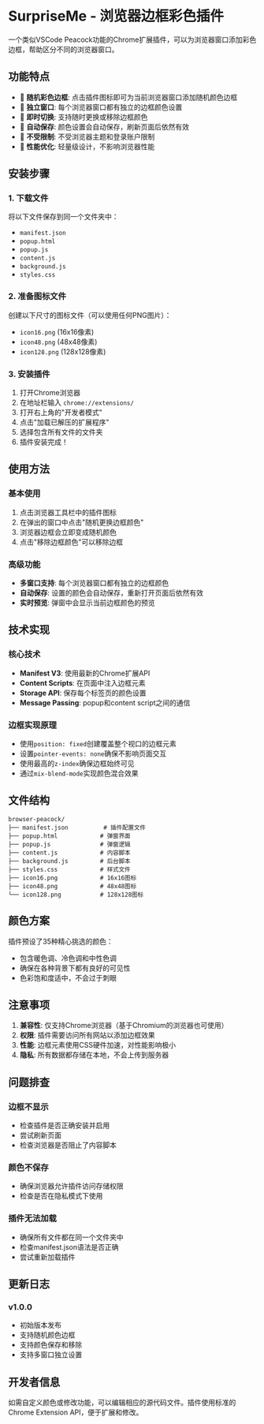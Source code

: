 # SurpriseMe - 浏览器边框彩色插件

一个类似VSCode Peacock功能的Chrome扩展插件，可以为浏览器窗口添加彩色边框，帮助区分不同的浏览器窗口。

## 功能特点

- 🎨 **随机彩色边框**: 点击插件图标即可为当前浏览器窗口添加随机颜色边框
- 🎯 **独立窗口**: 每个浏览器窗口都有独立的边框颜色设置
- 🔄 **即时切换**: 支持随时更换或移除边框颜色
- 💾 **自动保存**: 颜色设置会自动保存，刷新页面后依然有效
- 🎪 **不受限制**: 不受浏览器主题和登录账户限制
- 🚀 **性能优化**: 轻量级设计，不影响浏览器性能

## 安装步骤

### 1. 下载文件
将以下文件保存到同一个文件夹中：
- `manifest.json`
- `popup.html`
- `popup.js`
- `content.js`
- `background.js`
- `styles.css`

### 2. 准备图标文件
创建以下尺寸的图标文件（可以使用任何PNG图片）：
- `icon16.png` (16x16像素)
- `icon48.png` (48x48像素)
- `icon128.png` (128x128像素)

### 3. 安装插件
1. 打开Chrome浏览器
2. 在地址栏输入 `chrome://extensions/`
3. 打开右上角的"开发者模式"
4. 点击"加载已解压的扩展程序"
5. 选择包含所有文件的文件夹
6. 插件安装完成！

## 使用方法

### 基本使用
1. 点击浏览器工具栏中的插件图标
2. 在弹出的窗口中点击"随机更换边框颜色"
3. 浏览器边框会立即变成随机颜色
4. 点击"移除边框颜色"可以移除边框

### 高级功能
- **多窗口支持**: 每个浏览器窗口都有独立的边框颜色
- **自动保存**: 设置的颜色会自动保存，重新打开页面后依然有效
- **实时预览**: 弹窗中会显示当前边框颜色的预览

## 技术实现

### 核心技术
- **Manifest V3**: 使用最新的Chrome扩展API
- **Content Scripts**: 在页面中注入边框元素
- **Storage API**: 保存每个标签页的颜色设置
- **Message Passing**: popup和content script之间的通信

### 边框实现原理
- 使用`position: fixed`创建覆盖整个视口的边框元素
- 设置`pointer-events: none`确保不影响页面交互
- 使用最高的`z-index`确保边框始终可见
- 通过`mix-blend-mode`实现颜色混合效果

## 文件结构

```
browser-peacock/
├── manifest.json          # 插件配置文件
├── popup.html            # 弹窗界面
├── popup.js              # 弹窗逻辑
├── content.js            # 内容脚本
├── background.js         # 后台脚本
├── styles.css            # 样式文件
├── icon16.png            # 16x16图标
├── icon48.png            # 48x48图标
└── icon128.png           # 128x128图标
```

## 颜色方案

插件预设了35种精心挑选的颜色：
- 包含暖色调、冷色调和中性色调
- 确保在各种背景下都有良好的可见性
- 色彩饱和度适中，不会过于刺眼

## 注意事项

1. **兼容性**: 仅支持Chrome浏览器（基于Chromium的浏览器也可使用）
2. **权限**: 插件需要访问所有网站以添加边框效果
3. **性能**: 边框元素使用CSS硬件加速，对性能影响极小
4. **隐私**: 所有数据都存储在本地，不会上传到服务器

## 问题排查

### 边框不显示
- 检查插件是否正确安装并启用
- 尝试刷新页面
- 检查浏览器是否阻止了内容脚本

### 颜色不保存
- 确保浏览器允许插件访问存储权限
- 检查是否在隐私模式下使用

### 插件无法加载
- 确保所有文件都在同一个文件夹中
- 检查manifest.json语法是否正确
- 尝试重新加载插件

## 更新日志

### v1.0.0
- 初始版本发布
- 支持随机颜色边框
- 支持颜色保存和移除
- 支持多窗口独立设置

## 开发者信息

如需自定义颜色或修改功能，可以编辑相应的源代码文件。插件使用标准的Chrome Extension API，便于扩展和修改。